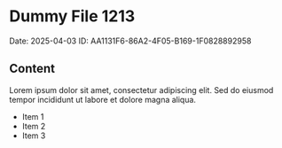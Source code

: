 # Dummy File 1213

Date: 2025-04-03
ID: AA1131F6-86A2-4F05-B169-1F0828892958

## Content

Lorem ipsum dolor sit amet, consectetur adipiscing elit.
Sed do eiusmod tempor incididunt ut labore et dolore magna aliqua.

* Item 1
* Item 2
* Item 3

